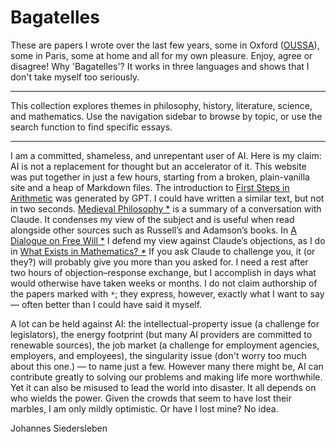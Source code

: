 # Bagatelles

These are papers I wrote over the last few years,
some in Oxford ([OUSSA](https://www.conted.ox.ac.uk/about/oussa)),
some in Paris, some at home and all for my own pleasure.
Enjoy, agree or disagree! 
Why 'Bagatelles'? It works in three languages and shows that I don't take myself too seriously.

---

This collection explores themes in philosophy, history, literature, science, 
and mathematics.
Use the navigation sidebar to browse by topic, or use the search function 
to find specific essays.

---

I am a committed, shameless, and unrepentant user of AI. 
Here is my claim: AI is not a replacement for thought but an accelerator of it.
This website was put together in just a few hours, starting from a broken, plain-vanilla site and a heap of Markdown files.
The introduction to [First Steps in Arithmetic](mathematics/arithmetic.md) was generated by GPT.
I could have written a similar text, but not in two seconds.
[Medieval Philosophy *](philosophy/34-medieval-philosophy.md) is a summary of a conversation with Claude. 
It condenses my view of the subject and is useful when 
read alongside other sources such as Russell’s and Adamson’s books. In [A Dialogue on Free Will *](philosophy/36-free-will.md) 
I defend my view against Claude’s objections, as I do in [What Exists in Mathematics? *](philosophy/mathematics-existence.md) 
If you ask Claude to challenge you, it (or they?) will probably give you more than you asked for. 
I need a rest after two hours of objection–response exchange, but I accomplish in days what would otherwise have taken weeks or months.
I do not claim authorship of the papers marked with `*`; they express, however, 
exactly what I want to say — often better than I could have said it myself.

A lot can be held against AI: the intellectual-property issue (a challenge for legislators), 
the energy footprint (but many AI providers are committed to renewable sources), 
the job market (a challenge for employment agencies, employers, and employees), 
the singularity issue (don't worry too much about this one.) — to name just a few.
However many there might be, AI can contribute greatly to solving our problems and making life more worthwhile. 
Yet it can also be misused to lead the world into disaster. It all depends on who wields the power.
Given the crowds that seem to have lost their marbles, I am only mildly optimistic. 
Or have I lost mine? No idea.

Johannes Siedersleben



